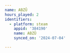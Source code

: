 ```yaml
---
name: ABZÛ
hours_played: 2
identifiers:
  - platform: steam
    appid: '384190'
    name: ABZÛ
    synced_on: '2024-07-04'

---
```

